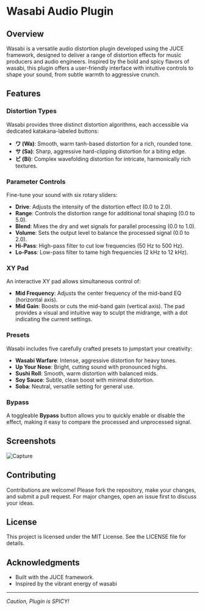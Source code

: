 # Wasabi Audio Plugin

## Overview

Wasabi is a versatile audio distortion plugin developed using the JUCE framework, designed to deliver a range of distortion effects for music producers and audio engineers. Inspired by the bold and spicy flavors of wasabi, this plugin offers a user-friendly interface with intuitive controls to shape your sound, from subtle warmth to aggressive crunch.

## Features

### Distortion Types
Wasabi provides three distinct distortion algorithms, each accessible via dedicated katakana-labeled buttons:
- **ワ (Wa)**: Smooth, warm tanh-based distortion for a rich, rounded tone.
- **サ (Sa)**: Sharp, aggressive hard-clipping distortion for a biting edge.
- **ビ (Bi)**: Complex wavefolding distortion for intricate, harmonically rich textures.

### Parameter Controls
Fine-tune your sound with six rotary sliders:
- **Drive**: Adjusts the intensity of the distortion effect (0.0 to 2.0).
- **Range**: Controls the distortion range for additional tonal shaping (0.0 to 5.0).
- **Blend**: Mixes the dry and wet signals for parallel processing (0.0 to 1.0).
- **Volume**: Sets the output level to balance the processed signal (0.0 to 2.0).
- **Hi-Pass**: High-pass filter to cut low frequencies (50 Hz to 500 Hz).
- **Lo-Pass**: Low-pass filter to tame high frequencies (2 kHz to 12 kHz).

### XY Pad
An interactive XY pad allows simultaneous control of:
- **Mid Frequency**: Adjusts the center frequency of the mid-band EQ (horizontal axis).
- **Mid Gain**: Boosts or cuts the mid-band gain (vertical axis).
The pad provides a visual and intuitive way to sculpt the midrange, with a dot indicating the current settings.

### Presets
Wasabi includes five carefully crafted presets to jumpstart your creativity:
- **Wasabi Warfare**: Intense, aggressive distortion for heavy tones.
- **Up Your Nose**: Bright, cutting sound with pronounced highs.
- **Sushi Roll**: Smooth, warm distortion with balanced mids.
- **Soy Sauce**: Subtle, clean boost with minimal distortion.
- **Soba**: Neutral, versatile setting for general use.

### Bypass
A toggleable **Bypass** button allows you to quickly enable or disable the effect, making it easy to compare the processed and unprocessed signal.

## Screenshots
![Capture](https://github.com/user-attachments/assets/d4ca0442-47aa-4f54-bb7a-40f85c2a0bab)

## Contributing
Contributions are welcome! Please fork the repository, make your changes, and submit a pull request. For major changes, open an issue first to discuss your ideas.

## License
This project is licensed under the MIT License. See the LICENSE file for details.

## Acknowledgments
- Built with the JUCE framework.
- Inspired by the vibrant energy of wasabi

---
*Caution, Plugin is SPICY!*
